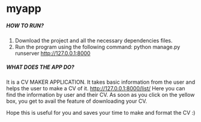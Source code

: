 # myapp
##### HOW TO RUN?
1) Download the project and all the necessary dependencies files.
2) Run the program using the following command: 
   python manage.py runserver
   http://127.0.0.1:8000

##### WHAT DOES THE APP DO?
It is a CV MAKER APPLICATION.
It takes basic information from the user and helps the user to make a CV of it.
http://127.0.0.1:8000/list/ Here you can find the information by user and their CV. 
As soon as you click on the yellow box, you get to avail the feature of downloading your CV.


Hope this is useful for you and saves your time to make and format the CV :)
